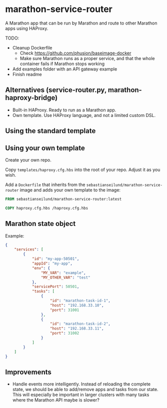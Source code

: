 # marathon-service-router

A Marathon app that can be run by Marathon and route to other Marathon apps using HAProxy.

TODO:

- Cleanup Dockerfile
    - Check https://github.com/phusion/baseimage-docker
    - Make sure Marathon runs as a proper service, and that the whole container fails if Marathon stops working
- Add examples folder with an API gateway example
- Finish readme


## Alternatives (service-router.py, marathon-haproxy-bridge)

- Built-in HAProxy. Ready to run as a Marathon app.
- Own template. Use HAProxy language, and not a limited custom DSL.


## Using the standard template


## Using your own template

Create your own repo.

Copy `templates/haproxy.cfg.hbs` into the root of your repo. Adjust it as you wish.

Add a `Dockerfile` that inherits from the `sebastianseilund/marathon-service-router` image and adds your own template to the image:

```Dockerfile
FROM sebastianseilund/marathon-service-router:latest

COPY haproxy.cfg.hbs /haproxy.cfg.hbs
```



## Marathon state object

Example:

```json
{
    "services": [
        {
			"id": "my-app-50501",
            "appId": "my-app",
			"env": {
				"MY_VAR": "example",
				"MY_OTHER_VAR": "test"
			},
			"servicePort": 50501,
			"tasks": [
				{
					"id": "marathon-task-id-1",
					"host": "192.168.33.10",
					"port": 31001
				},
				{
					"id": "marathon-task-id-2",
					"host": "192.168.33.11",
					"port": 31002
				}
			]
		}
    ]
}
```

## Improvements

- Handle events more intelligently. Instead of reloading the complete state, we should be able to add/remove apps and tasks from our state. This will especially be important in larger clusters with many tasks where the Marathon API maybe is slower?
